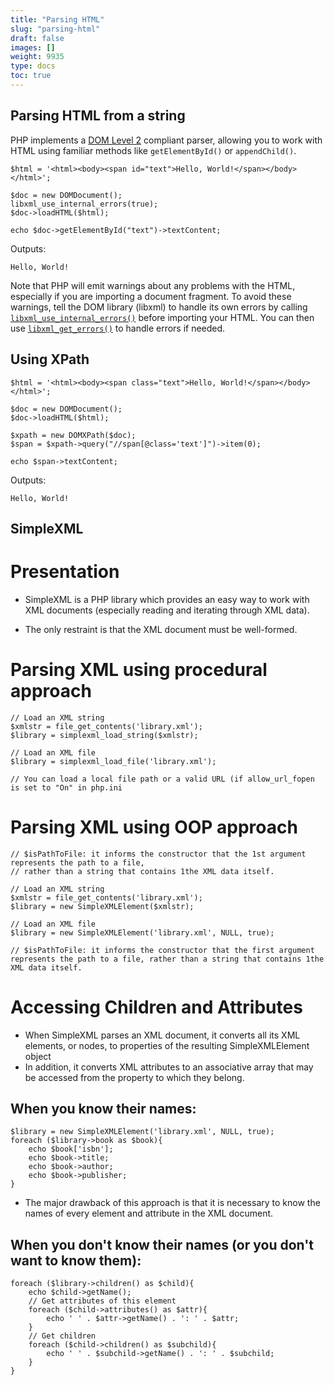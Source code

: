 ```yaml
---
title: "Parsing HTML"
slug: "parsing-html"
draft: false
images: []
weight: 9935
type: docs
toc: true
---
```


## Parsing HTML from a string
PHP implements a [DOM Level 2][1] compliant parser, allowing you to work with HTML using familiar methods like `getElementById()` or `appendChild()`.

    $html = '<html><body><span id="text">Hello, World!</span></body></html>';

    $doc = new DOMDocument();
    libxml_use_internal_errors(true);
    $doc->loadHTML($html);

    echo $doc->getElementById("text")->textContent;

Outputs:
    
    Hello, World!

Note that PHP will emit warnings about any problems with the HTML, especially if you are importing a document fragment. To avoid these warnings, tell the DOM library (libxml) to handle its own errors by calling [`libxml_use_internal_errors()`][2] before importing your HTML. You can then use [`libxml_get_errors()`][3] to handle errors if needed.


  [1]: https://www.w3.org/TR/2000/REC-DOM-Level-2-Core-20001113/http://
  [2]: http://php.net/manual/en/function.libxml-use-internal-errors.php
  [3]: http://php.net/manual/en/function.libxml-get-errors.php

## Using XPath
    $html = '<html><body><span class="text">Hello, World!</span></body></html>';

    $doc = new DOMDocument();
    $doc->loadHTML($html);

    $xpath = new DOMXPath($doc);
    $span = $xpath->query("//span[@class='text']")->item(0);

    echo $span->textContent;

Outputs:
    
    Hello, World!

## SimpleXML
# Presentation

 - SimpleXML is a PHP library which provides an easy way to work with XML documents (especially reading and iterating through XML data).

 - The only restraint is that the XML document must be well-formed.

# Parsing XML using procedural approach

    // Load an XML string
    $xmlstr = file_get_contents('library.xml');
    $library = simplexml_load_string($xmlstr);
    
    // Load an XML file
    $library = simplexml_load_file('library.xml');
    
    // You can load a local file path or a valid URL (if allow_url_fopen is set to "On" in php.ini

# Parsing XML using OOP approach

    // $isPathToFile: it informs the constructor that the 1st argument represents the path to a file,
    // rather than a string that contains 1the XML data itself.
    
    // Load an XML string
    $xmlstr = file_get_contents('library.xml');
    $library = new SimpleXMLElement($xmlstr);
    
    // Load an XML file
    $library = new SimpleXMLElement('library.xml', NULL, true);
    
    // $isPathToFile: it informs the constructor that the first argument represents the path to a file, rather than a string that contains 1the XML data itself.

# Accessing Children and Attributes
  - When SimpleXML parses an XML document, it converts all its XML elements, or nodes, to properties of the resulting SimpleXMLElement object
  - In addition, it converts XML attributes to an associative array that may be accessed from the property to which they belong.

## When you know their names:

    $library = new SimpleXMLElement('library.xml', NULL, true);
    foreach ($library->book as $book){
        echo $book['isbn'];
        echo $book->title;
        echo $book->author;
        echo $book->publisher;
    }

  - The major drawback of this approach is that it is necessary to know the names of every element and attribute in the XML document.

## When you don't know their names (or you don't want to know them):

    foreach ($library->children() as $child){
        echo $child->getName();
        // Get attributes of this element
        foreach ($child->attributes() as $attr){
            echo ' ' . $attr->getName() . ': ' . $attr;
        }
        // Get children
        foreach ($child->children() as $subchild){
            echo ' ' . $subchild->getName() . ': ' . $subchild;
        }
    }

